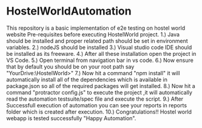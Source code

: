 # HostelWorldAutomation
This repository is a basic implementation of e2e testing on hostel world website
Pre-requisites before executing HostelWorld project.
    1.) Java should be installed and proper related path should be set in environment variables.
    2.) nodeJS should be installed
    3.) Visual studio code IDE should be installed as its freeware.
    4.) After all these installation open the project in VS Code.
    5.) Open terminal from navigation bar in vs code.
    6.) Now ensure that by default you should be on your root path say "YourDrive:\HostelWorld>"
    7.) Now hit a command "npm install" it will automatically install all of the dependencies 
        which is available in package.json so all of the required packages will get installed. 
    8.) Now hit a command "protractor config.js" to execute the project ,it will automatically read the 
        automation testsuite/spec file and execute the script.
    9.) After Successfull execution of automation you can see your reports in reports folder which is created after execution.
    10.) Congratulations!! Hostel world webapp is tested successfully "Happy Automation".
